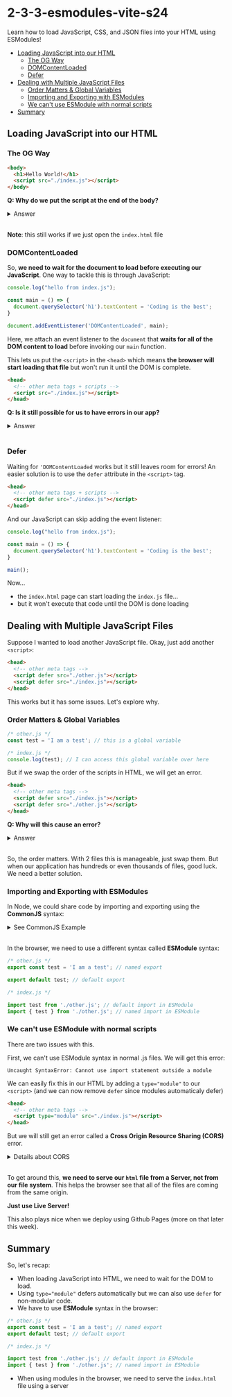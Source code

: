 # 2-3-3-esmodules-vite-s24

Learn how to load JavaScript, CSS, and JSON files into your HTML using ESModules!

- [Loading JavaScript into our HTML](#loading-javascript-into-our-html)
  - [The OG Way](#the-og-way)
  - [DOMContentLoaded](#domcontentloaded)
  - [Defer](#defer)
- [Dealing with Multiple JavaScript Files](#dealing-with-multiple-javascript-files)
  - [Order Matters \& Global Variables](#order-matters--global-variables)
  - [Importing and Exporting with ESModules](#importing-and-exporting-with-esmodules)
  - [We can't use ESModule with normal scripts](#we-cant-use-esmodule-with-normal-scripts)
- [Summary](#summary)

## Loading JavaScript into our HTML

### The OG Way

```html
<body>
  <h1>Hello World!</h1>
  <script src="./index.js"></script>
</body>
```

**Q: Why do we put the script at the end of the body?**

<details><summary>Answer</summary>

Because our JavaScript uses the Elements in the body. If those Elements haven't loaded yet, we can't referenced them! We'll get errors like this:

```error
Uncaught TypeError: Cannot set properties of null (setting 'textContent')
```

</details><br>

**Note**: this still works if we just open the `index.html` file

### DOMContentLoaded

So, **we need to wait for the document to load before executing our JavaScript**. One way to tackle this is through JavaScript:

```js
console.log("hello from index.js");

const main = () => {
  document.querySelector('h1').textContent = 'Coding is the best';
}

document.addEventListener('DOMContentLoaded', main);
```

Here, we attach an event listener to the `document` that **waits for all of the DOM content to load** before invoking our `main` function.

This lets us put the `<script>` in the `<head>` which means **the browser will start loading that file** but won't run it until the DOM is complete.

```html
<head>
  <!-- other meta tags + scripts -->
  <script src="./index.js"></script>
</head>
```

**Q: Is it still possible for us to have errors in our app?**

<details><summary>Answer</summary>

Yes! If accidentally put some DOM code outside of the safety of our `main` function.

```js
console.log("hello from index.js");

const existingText = document.querySelector('h1').textContent;
// ^ this will throw an error

const main = () => {
  document.querySelector('h1').textContent = 'Coding is the best';
}

document.addEventListener('DOMContentLoaded', main);
```

</details><br>

### Defer

Waiting for `'DOMContentLoaded` works but it still leaves room for errors! An easier solution is to use the `defer` attribute in the `<script>` tag.

```html
<head>
  <!-- other meta tags + scripts -->
  <script defer src="./index.js"></script>
</head>
```

And our JavaScript can skip adding the event listener:

```js
console.log("hello from index.js");

const main = () => {
  document.querySelector('h1').textContent = 'Coding is the best';
}

main();
```

Now...
* the `index.html` page can start loading the `index.js` file...
* but it won't execute that code until the DOM is done loading

## Dealing with Multiple JavaScript Files

Suppose I wanted to load another JavaScript file. Okay, just add another `<script>`:

```html
<head>
  <!-- other meta tags -->
  <script defer src="./other.js"></script>
  <script defer src="./index.js"></script>
</head>
```

This works but it has some issues. Let's explore why.

### Order Matters & Global Variables

```js
/* other.js */
const test = 'I am a test'; // this is a global variable

/* index.js */
console.log(test); // I can access this global variable over here
```

But if we swap the order of the scripts in HTML, we will get an error.

```html
<head>
  <!-- other meta tags -->
  <script defer src="./index.js"></script>
  <script defer src="./other.js"></script>
</head>
```

**Q: Why will this cause an error?**

<details><summary>Answer</summary>

It will cause an error because `test` is defined in `other.js` which hasn't been executed yet!

```error
Uncaught ReferenceError: test is not defined
```

</details><br>

So, the order matters. With 2 files this is manageable, just swap them. But when our application has hundreds or even thousands of files, good luck. We need a better solution.

### Importing and Exporting with ESModules

In Node, we could share code by importing and exporting using the **CommonJS** syntax:

<details><summary>See CommonJS Example</summary>

```js
/* other.js */
const test = 'I am a test';

module.exports = test // default export in CommonJS
module.exports = { test } // named export in CommonJS

/* index.js */

const test = require('./other.js'); // default import in CommonJS
const { test } = require('./other.js'); // named import in CommonJS
```

</details><br>

In the browser, we need to use a different syntax called **ESModule** syntax:

```js
/* other.js */
export const test = 'I am a test'; // named export

export default test; // default export

/* index.js */

import test from './other.js'; // default import in ESModule
import { test } from './other.js'; // named import in ESModule
```

### We can't use ESModule with normal scripts

There are two issues with this.

First, we can't use ESModule syntax in normal .js files. We will get this error:

```error
Uncaught SyntaxError: Cannot use import statement outside a module
```

We can easily fix this in our HTML by adding a `type="module"` to our `<script>` (and we can now remove `defer` since modules automaticaly defer)

```html
<head>
  <!-- other meta tags -->
  <script type="module" src="./index.js"></script>
</head>
```

But we will still get an error called a **Cross Origin Resource Sharing (CORS)** error. 

<details><summary>Details about CORS</summary>

The Cross-Origin Resource Sharing (CORS) policy is a security feature implemented by web browsers to restrict webpages from making requests to a different domain than the one that served the original web page. When you open a file using the `file://` protocol (local file system), it is treated as a different origin compared to the typical `http://` or `https://` origins.

If your web app relies on making requests between different modules or resources and you are testing it by directly opening HTML files using the `file://` protocol in a browser, you may encounter CORS errors. This is because the browser enforces the same-origin policy and prevents cross-origin requests, including those made between different files using the `file://` protocol.

To avoid CORS issues during development, it's recommended to set up a local development server (e.g., using tools like `http-server`, `live-server`, or frameworks like Webpack with devServer). Running your web app through a local server will allow you to simulate a more typical web environment with `http://` or `https://` protocols, which should prevent CORS issues during testing.

([Learn more about CORS here](https://developer.mozilla.org/en-US/docs/Web/HTTP/CORS)).

</details><br>


To get around this, **we need to serve our `html` file from a Server, not from our file system**. This helps the browser see that all of the files are coming from the same origin. 

**Just use Live Server!**

This also plays nice when we deploy using Github Pages (more on that later this week).

## Summary

So, let's recap:

* When loading JavaScript into HTML, we need to wait for the DOM to load.
* Using `type="module"` defers automatically but we can also use `defer` for non-modular code.
* We have to use **ESModule** syntax in the browser:

```js
/* other.js */
export const test = 'I am a test'; // named export
export default test; // default export

/* index.js */

import test from './other.js'; // default import in ESModule
import { test } from './other.js'; // named import in ESModule
```

* When using modules in the browser, we need to serve the `index.html` file using a server